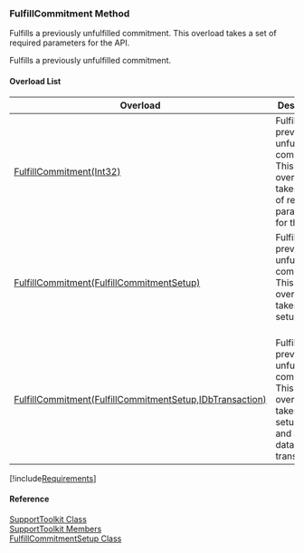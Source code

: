 ﻿### FulfillCommitment Method

Fulfills a previously unfulfilled commitment. This overload takes a set of required parameters for the API.

Fulfills a previously unfulfilled commitment.

#### Overload List

| Overload | Description |
| --- | --- |
| [FulfillCommitment(Int32)](FChoice.Toolkits.Clarify~FChoice.Toolkits.Clarify.Support.SupportToolkit~FulfillCommitment(Int32).md) | Fulfills a previously unfulfilled commitment. This overload takes a set of required parameters for the API.   |
| [FulfillCommitment(FulfillCommitmentSetup)](FChoice.Toolkits.Clarify~FChoice.Toolkits.Clarify.Support.SupportToolkit~FulfillCommitment(FulfillCommitmentSetup).md) | Fulfills a previously unfulfilled commitment. This overload takes a setup object.   |
| [FulfillCommitment(FulfillCommitmentSetup,IDbTransaction)](FChoice.Toolkits.Clarify~FChoice.Toolkits.Clarify.Support.SupportToolkit~FulfillCommitment(FulfillCommitmentSetup,IDbTransaction).md) | Fulfills a previously unfulfilled commitment. This overload takes a setup object and a database transaction.   |

[!include[Requirements](../partials/requirements.md)]



#### Reference

[SupportToolkit Class](FChoice.Toolkits.Clarify~FChoice.Toolkits.Clarify.Support.SupportToolkit.md)  
[SupportToolkit Members](FChoice.Toolkits.Clarify~FChoice.Toolkits.Clarify.Support.SupportToolkit_members.md)  
[FulfillCommitmentSetup Class](FChoice.Toolkits.Clarify~FChoice.Toolkits.Clarify.Support.FulfillCommitmentSetup.md)